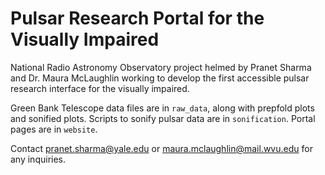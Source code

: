 # Pulsar Research Portal for the Visually Impaired

National Radio Astronomy Observatory project helmed by Pranet Sharma and Dr. Maura McLaughlin working to develop the first accessible pulsar research interface for the visually impaired.

Green Bank Telescope data files are in `raw_data`, along with prepfold plots and sonified plots. Scripts to sonify pulsar data are in `sonification`. Portal pages are in `website`.

Contact [pranet.sharma@yale.edu](url) or [maura.mclaughlin@mail.wvu.edu](url) for any inquiries.
